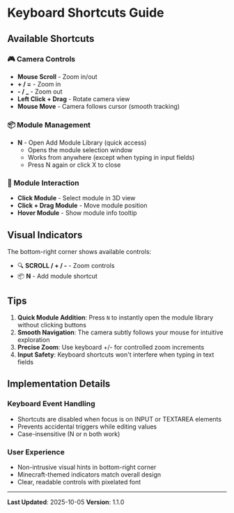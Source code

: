 # Keyboard Shortcuts Guide

## Available Shortcuts

### 🎮 Camera Controls
- **Mouse Scroll** - Zoom in/out
- **+ / =** - Zoom in
- **- / _** - Zoom out
- **Left Click + Drag** - Rotate camera view
- **Mouse Move** - Camera follows cursor (smooth tracking)

### 📦 Module Management
- **N** - Open Add Module Library (quick access)
  - Opens the module selection window
  - Works from anywhere (except when typing in input fields)
  - Press N again or click X to close

### 🎯 Module Interaction
- **Click Module** - Select module in 3D view
- **Click + Drag Module** - Move module position
- **Hover Module** - Show module info tooltip

## Visual Indicators

The bottom-right corner shows available controls:
- 🔍 **SCROLL / + / -** - Zoom controls
- 📦 **N** - Add module shortcut

## Tips

1. **Quick Module Addition**: Press `N` to instantly open the module library without clicking buttons
2. **Smooth Navigation**: The camera subtly follows your mouse for intuitive exploration
3. **Precise Zoom**: Use keyboard +/- for controlled zoom increments
4. **Input Safety**: Keyboard shortcuts won't interfere when typing in text fields

## Implementation Details

### Keyboard Event Handling
- Shortcuts are disabled when focus is on INPUT or TEXTAREA elements
- Prevents accidental triggers while editing values
- Case-insensitive (N or n both work)

### User Experience
- Non-intrusive visual hints in bottom-right corner
- Minecraft-themed indicators match overall design
- Clear, readable controls with pixelated font

---

**Last Updated**: 2025-10-05
**Version**: 1.1.0
